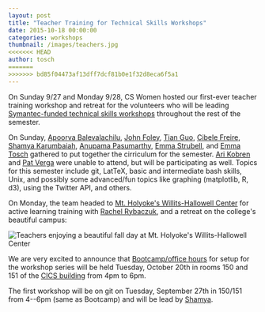 ```yaml
---
layout: post
title: "Teacher Training for Technical Skills Workshops"
date: 2015-10-18 00:00:00
categories: workshops
thumbnail: /images/teachers.jpg
<<<<<<< HEAD
author: tosch
=======
>>>>>>> bd85f04473af13dff7dcf81b0e1f32d8eca6f5a1
---
```


On Sunday 9/27 and Monday 9/28, CS Women hosted our first-ever teacher training workshop and retreat for the volunteers who will be leading [Symantec-funded technical skills workshops](https://www.ncwit.org/programs-campaigns/ncwit-awards/ncwit-student-seed-fund/previous-ncwit-student-seed-fund-winners) throughout the rest of the semester.

On Sunday, [Apoorva Balevalachilu](http://apoorvaraob.wix.com/about-me/), [John Foley](jjfiv.githib.io), [Tian Guo](http://people.cs.umass.edu/~tian), [Cibele Freire](http://people.cs.umass.edu/~cibelemf), [Shamya Karumbaiah](http://people.cs.umass.edu/~shamya), [Anupama Pasumarthy](http://people.cs.umass.edu/~apasumarthy), [Emma Strubell](http://people.cs.umass.edu/~strubell), and [Emma Tosch](http://people.cs.umass.edu/~etosch) gathered to put together the cirriculum for the semester. [Ari Kobren](http://people.cs.umass.edu/~akobren) and [Pat Verga](http://people.cs.umass.edu/~pat/) were unable to attend, but will be participating as well. Topics for this semester include git, LatTeX, basic and intermediate bash skills, Unix, and possibly some advanced/fun topics like graphing (matplotlib, R, d3), using the Twitter API, and others. 

On Monday, the team headed to [Mt. Holyoke's Willits-Hallowell Center](https://www.mtholyoke.edu/willits/) for active learning training with [Rachel Rybaczuk](https://twitter.com/rachel_rybaczuk), and a retreat on the college's beautiful campus:

![Teachers enjoying a beautiful fall day at Mt. Holyoke's Willits-Hallowell Center](/images/teachers.jpg)

We are very excited to announce that [Bootcamp/office hours](http://cswomenumass.github.io/tech-skills-bootcamp/) for setup for the workshop series will be held Tuesday, October 20th in rooms 150 and 151 of the [CICS building](https://www.google.com/maps/place/College+of+Information+and+Computer+Sciences/@42.395133,-72.5334258,17z/data=!4m2!3m1!1s0x89e6d27ac4d217f9:0x7f946abcd9505879) from 4pm to 6pm.

The first workshop will be on git on Tuesday, September 27th in 150/151 from 4--6pm (same as Bootcamp) and will be lead by [Shamya](http://people.cs.umass.edu/~shamya/). 